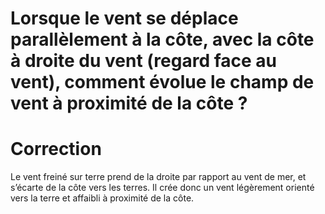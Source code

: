 
# Lorsque le vent se déplace parallèlement à la côte, avec la côte à droite du vent (regard face au vent), comment évolue le champ de vent à proximité de la côte ?

# Correction 
Le vent freiné sur terre prend de la droite par rapport au vent de mer, et s’écarte de la côte vers les terres. Il crée donc un vent légèrement orienté vers la terre et affaibli à proximité de la côte.